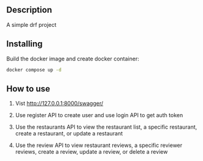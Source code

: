 ## Description
A simple drf project

## Installing

Build the docker image and create docker container:
```sh
docker compose up -d
```

## How to use

1. Vist http://127.0.0.1:8000/swagger/

2. Use register API to create user and use login API to get auth token

3. Use the restaurants API to view the restaurant list, a specific restaurant, create a restaurant, or update a restaurant

4. Use the review API to view restaurant reviews, a specific reviewer reviews, create a review, update a review, or delete a review